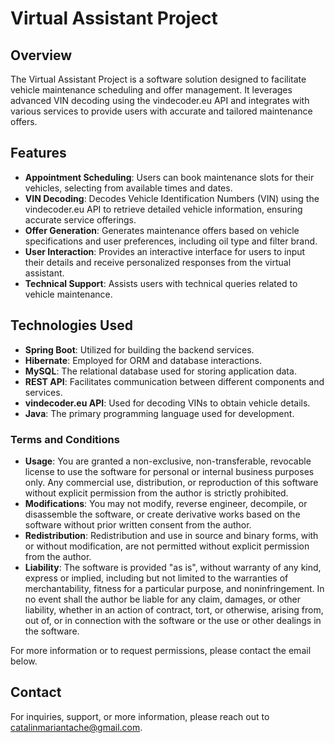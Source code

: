 # Virtual Assistant Project

## Overview
The Virtual Assistant Project is a software solution designed to facilitate vehicle maintenance scheduling and offer management. It leverages advanced VIN decoding using the vindecoder.eu API and integrates with various services to provide users with accurate and tailored maintenance offers.

## Features
- **Appointment Scheduling**: Users can book maintenance slots for their vehicles, selecting from available times and dates.
- **VIN Decoding**: Decodes Vehicle Identification Numbers (VIN) using the vindecoder.eu API to retrieve detailed vehicle information, ensuring accurate service offerings.
- **Offer Generation**: Generates maintenance offers based on vehicle specifications and user preferences, including oil type and filter brand.
- **User Interaction**: Provides an interactive interface for users to input their details and receive personalized responses from the virtual assistant.
- **Technical Support**: Assists users with technical queries related to vehicle maintenance.

## Technologies Used
- **Spring Boot**: Utilized for building the backend services.
- **Hibernate**: Employed for ORM and database interactions.
- **MySQL**: The relational database used for storing application data.
- **REST API**: Facilitates communication between different components and services.
- **vindecoder.eu API**: Used for decoding VINs to obtain vehicle details.
- **Java**: The primary programming language used for development.

### Terms and Conditions
- **Usage**: You are granted a non-exclusive, non-transferable, revocable license to use the software for personal or internal business purposes only. Any commercial use, distribution, or reproduction of this software without explicit permission from the author is strictly prohibited.
- **Modifications**: You may not modify, reverse engineer, decompile, or disassemble the software, or create derivative works based on the software without prior written consent from the author.
- **Redistribution**: Redistribution and use in source and binary forms, with or without modification, are not permitted without explicit permission from the author.
- **Liability**: The software is provided "as is", without warranty of any kind, express or implied, including but not limited to the warranties of merchantability, fitness for a particular purpose, and noninfringement. In no event shall the author be liable for any claim, damages, or other liability, whether in an action of contract, tort, or otherwise, arising from, out of, or in connection with the software or the use or other dealings in the software.

For more information or to request permissions, please contact the email below.

## Contact
For inquiries, support, or more information, please reach out to [catalinmariantache@gmail.com](mailto:catalinmariantache@gmail.com).
